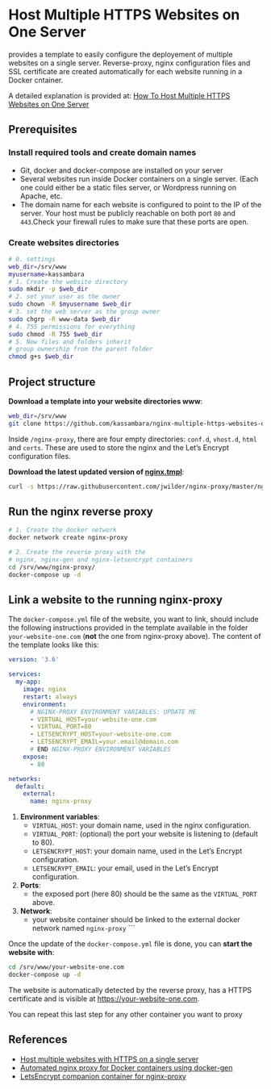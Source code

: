 
<!-- README.md is generated from README.Rmd. Please edit that file -->

# Host Multiple HTTPS Websites on One Server

provides a template to easily configure the deployement of multiple
websites on a single server. Reverse-proxy, nginx configuration files
and SSL certificate are created automatically for each website running
in a Docker cntainer.

A detailed explanation is provided at: [How To Host Multiple HTTPS
Websites on One
Server](https://www.datanovia.com/en/lessons/how-host-multiple-https-websites-on-one-server/)

## Prerequisites

### Install required tools and create domain names

  - Git, docker and docker-compose are installed on your server
  - Several websites run inside Docker containers on a single server.
    (Each one could either be a static files server, or Wordpress
    running on Apache, etc.
  - The domain name for each website is configured to point to the IP of
    the server. Your host must be publicly reachable on both port `80`
    and `443`.Check your firewall rules to make sure that these ports
    are open.

### Create websites directories

``` bash
# 0. settings
web_dir=/srv/www
myusername=kassambara
# 1. Create the website directory
sudo mkdir -p $web_dir
# 2. set your user as the owner
sudo chown -R $myusername $web_dir
# 3. set the web server as the group owner
sudo chgrp -R www-data $web_dir
# 4. 755 permissions for everything
sudo chmod -R 755 $web_dir
# 5. New files and folders inherit 
# group ownership from the parent folder
chmod g+s $web_dir
```

## Project structure

**Download a template into your website directories www**:

``` bash
web_dir=/srv/www
git clone https://github.com/kassambara/nginx-multiple-https-websites-on-one-server $web_dir
```

Inside `/nginx-proxy`, there are four empty directories: `conf.d`,
`vhost.d`, `html` and `certs`. These are used to store the nginx and the
Let’s Encrypt configuration files.

**Download the latest updated version of
[nginx.tmpl](https://raw.githubusercontent.com/jwilder/nginx-proxy/master/nginx.tmpl)**:

``` bash
curl -s https://raw.githubusercontent.com/jwilder/nginx-proxy/master/nginx.tmpl> $web_dir/nginx-proxy/nginx.tmpl
```

## Run the nginx reverse proxy

``` bash
# 1. Create the docker network
docker network create nginx-proxy

# 2. Create the reverse proxy with the 
# nginx, nginx-gen and nginx-letsencrypt containers
cd /srv/www/nginx-proxy/
docker-compose up -d
```

## Link a website to the running nginx-proxy

The `docker-compose.yml` file of the website, you want to link, should
include the following instructions provided in the template available in
the folder `your-website-one.com` (**not** the one from nginx-proxy
above). The content of the template looks like this:

``` yaml
version: '3.6'

services:
  my-app:
    image: nginx
    restart: always
    environment:
      # NGINX-PROXY ENVIRONMENT VARIABLES: UPDATE ME
      - VIRTUAL_HOST=your-website-one.com 
      - VIRTUAL_PORT=80
      - LETSENCRYPT_HOST=your-website-one.com 
      - LETSENCRYPT_EMAIL=your.email@domain.com
      # END NGINX-PROXY ENVIRONMENT VARIABLES
    expose:
      - 80

networks:
  default:
    external:
      name: nginx-proxy
```

1.  **Environment variables**:
      - `VIRTUAL_HOST`: your domain name, used in the nginx
        configuration.
      - `VIRTUAL_PORT`: (optional) the port your website is listening to
        (default to 80).
      - `LETSENCRYPT_HOST`: your domain name, used in the Let’s Encrypt
        configuration.
      - `LETSENCRYPT_EMAIL`: your email, used in the Let’s Encrypt
        configuration.
2.  **Ports**:
      - the exposed port (here 80) should be the same as the
        `VIRTUAL_PORT` above.
3.  **Network**:
      - your website container should be linked to the external docker
        network named `nginx-proxy` \`\`\`

Once the update of the `docker-compose.yml` file is done, you can
**start the website with**:

``` bash
cd /srv/www/your-website-one.com
docker-compose up -d
```

The website is automatically detected by the reverse proxy, has a HTTPS
certificate and is visible at <https://your-website-one.com>.

You can repeat this last step for any other container you want to proxy

## References

  - [Host multiple websites with HTTPS on a single
    server](https://medium.com/@francoisromain/host-multiple-websites-with-https-inside-docker-containers-on-a-single-server-18467484ab95)
  - [Automated nginx proxy for Docker containers using
    docker-gen](https://github.com/jwilder/nginx-proxy)
  - [LetsEncrypt companion container for
    nginx-proxy](https://github.com/JrCs/docker-letsencrypt-nginx-proxy-companion)
